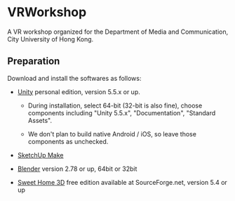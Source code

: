 # VRWorkshop

A VR workshop organized for the Department of Media and Communication, City University of Hong Kong.

## Preparation

Download and install the softwares as follows:

 * [Unity](https://store.unity.com/download?ref=personal)
   personal edition, version 5.5.x or up.

    * During installation, select 64-bit (32-bit is also fine), choose components including "Unity 5.5.x", "Documentation", "Standard Assets".

    * We don't plan to build native Android / iOS, so leave those components as unchecked.

 * [SketchUp Make](https://www.sketchup.com/download)

 * [Blender](https://www.blender.org/download/)
   version 2.78 or up, 64bit or 32bit
 
 * [Sweet Home 3D](http://www.sweethome3d.com/download.jsp)
   free edition available at SourceForge.net, version 5.4 or up

